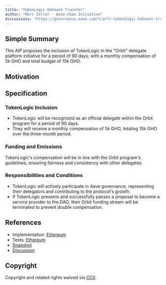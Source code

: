 ```yaml
---
title: "TokenLogic Hohmann Transfer"
author: "Marc Zeller - Aave-Chan Initiative"
discussions: "https://governance.aave.com/t/arfc-tokenlogic-hohmann-transfer/15051"
---
```


## Simple Summary

This AIP proposes the inclusion of TokenLogic in the "Orbit" delegate platform initiative for a period of 90 days, with a monthly compensation of 5k GHO and total budget of 15k GHO.

## Motivation

## Specification

### TokenLogic Inclusion

- TokenLogic will be recognized as an official delegate within the Orbit program for a period of 90 days.
- They will receive a monthly compensation of 5k GHO, totaling 15k GHO over the three-month period.

### Funding and Emissions

TokenLogic's compensation will be in line with the Orbit program's guidelines, ensuring fairness and consistency with other delegates.

### Responsibilities and Conditions

- TokenLogic will actively participate in Aave governance, representing their delegators and contributing to the protocol's growth.
- If TokenLogic presents and successfully passes a proposal to become a service provider to the DAO, their Orbit funding stream will be terminated to prevent double compensation.

## References

- Implementation: [Ethereum](https://github.com/bgd-labs/aave-proposals/blob/main/src/20231015_AaveV3_Eth_TokenLogicHohmannTransfer/AaveV3_Ethereum_TokenLogicHohmannTransfer_20231015.sol)
- Tests: [Ethereum](https://github.com/bgd-labs/aave-proposals/blob/main/src/20231015_AaveV3_Eth_TokenLogicHohmannTransfer/AaveV3_Ethereum_TokenLogicHohmannTransfer_20231015.t.sol)
- [Snapshot](https://snapshot.org/#/aave.eth/proposal/0x89c3286743dc99b961d40d948c9507fe1005bc6fedf7e34ffb3d1265e0bc4bff)
- [Discussion](https://governance.aave.com/t/arfc-tokenlogic-hohmann-transfer/15051)

## Copyright

Copyright and related rights waived via [CC0](https://creativecommons.org/publicdomain/zero/1.0/).
